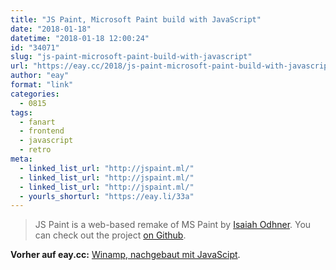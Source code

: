 ```yaml
---
title: "JS Paint, Microsoft Paint build with JavaScript"
date: "2018-01-18"
datetime: "2018-01-18 12:00:24"
id: "34071"
slug: "js-paint-microsoft-paint-build-with-javascript"
url: "https://eay.cc/2018/js-paint-microsoft-paint-build-with-javascript/"
author: "eay"
format: "link"
categories:
  - 0815
tags:
  - fanart
  - frontend
  - javascript
  - retro
meta:
  - linked_list_url: "http://jspaint.ml/"
  - linked_list_url: "http://jspaint.ml/"
  - linked_list_url: "http://jspaint.ml/"
  - yourls_shorturl: "https://eay.li/33a"
---
```


> JS Paint is a web-based remake of MS Paint by [Isaiah Odhner](http://1j01.github.io/). You can check out the project [on Github](https://github.com/1j01/jspaint).

**Vorher auf eay.cc:** [Winamp, nachgebaut mit JavaScipt](https://eay.cc/2017/winamp2-js/).
